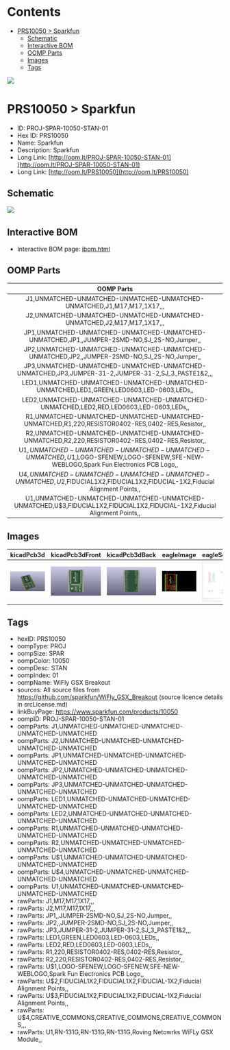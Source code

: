 



Contents
========

* [PRS10050 > Sparkfun](#prs10050--sparkfun)
	* [Schematic](#schematic)
	* [Interactive BOM](#interactive-bom)
	* [OOMP Parts](#oomp-parts)
	* [Images](#images)
	* [Tags](#tags)
  
![][im]
# PRS10050 > Sparkfun

- ID: PROJ-SPAR-10050-STAN-01
- Hex ID: PRS10050
- Name: Sparkfun
- Description: Sparkfun
- Long Link: [http://oom.lt/PROJ-SPAR-10050-STAN-01](http://oom.lt/PROJ-SPAR-10050-STAN-01)
- Long Link: [http://oom.lt/PRS10050](http://oom.lt/PRS10050)

## Schematic
  
![][schem]
## Interactive BOM

- Interactive BOM page: [ibom.html](https://htmlpreview.github.io/?https://github.com/oomlout/oomlout_OOMP_projects/blob/main/PROJ-SPAR-10050-STAN-01/kicad/bom/ibom.html)

## OOMP Parts
  

|OOMP Parts|
| :---: |
|J1,UNMATCHED-UNMATCHED-UNMATCHED-UNMATCHED-UNMATCHED,J1,M17,M17,1X17,,,|
|J2,UNMATCHED-UNMATCHED-UNMATCHED-UNMATCHED-UNMATCHED,J2,M17,M17,1X17,,,|
|JP1,UNMATCHED-UNMATCHED-UNMATCHED-UNMATCHED-UNMATCHED,JP1,,JUMPER-2SMD-NO,SJ_2S-NO,Jumper,,|
|JP2,UNMATCHED-UNMATCHED-UNMATCHED-UNMATCHED-UNMATCHED,JP2,,JUMPER-2SMD-NO,SJ_2S-NO,Jumper,,|
|JP3,UNMATCHED-UNMATCHED-UNMATCHED-UNMATCHED-UNMATCHED,JP3,JUMPER-31-2,JUMPER-31-2,SJ_3_PASTE1&2,,,|
|LED1,UNMATCHED-UNMATCHED-UNMATCHED-UNMATCHED-UNMATCHED,LED1,GREEN,LED0603,LED-0603,LEDs,,|
|LED2,UNMATCHED-UNMATCHED-UNMATCHED-UNMATCHED-UNMATCHED,LED2,RED,LED0603,LED-0603,LEDs,,|
|R1,UNMATCHED-UNMATCHED-UNMATCHED-UNMATCHED-UNMATCHED,R1,220,RESISTOR0402-RES,0402-RES,Resistor,,|
|R2,UNMATCHED-UNMATCHED-UNMATCHED-UNMATCHED-UNMATCHED,R2,220,RESISTOR0402-RES,0402-RES,Resistor,,|
|U$1,UNMATCHED-UNMATCHED-UNMATCHED-UNMATCHED-UNMATCHED,U$1,LOGO-SFENEW,LOGO-SFENEW,SFE-NEW-WEBLOGO,Spark Fun Electronics PCB Logo,,|
|U$4,UNMATCHED-UNMATCHED-UNMATCHED-UNMATCHED-UNMATCHED,U$2,FIDUCIAL1X2,FIDUCIAL1X2,FIDUCIAL-1X2,Fiducial Alignment Points,,|
|U1,UNMATCHED-UNMATCHED-UNMATCHED-UNMATCHED-UNMATCHED,U$3,FIDUCIAL1X2,FIDUCIAL1X2,FIDUCIAL-1X2,Fiducial Alignment Points,,|

## Images
  
  

|kicadPcb3d|kicadPcb3dFront|kicadPcb3dBack|eagleImage|eagleSchemImage|
| :---: | :---: | :---: | :---: | :---: |
|[![kicadPcb3d](kicadPcb3d_140.png)](kicadPcb3d.png)|[![kicadPcb3dFront](kicadPcb3dFront_140.png)](kicadPcb3dFront.png)|[![kicadPcb3dBack](kicadPcb3dBack_140.png)](kicadPcb3dBack.png)|[![eagleImage](eagleImage_140.png)](eagleImage.png)|[![eagleSchemImage](eagleSchemImage_140.png)](eagleSchemImage.png)|

## Tags

- hexID: PRS10050
- oompType: PROJ
- oompSize: SPAR
- oompColor: 10050
- oompDesc: STAN
- oompIndex: 01
- oompName: WiFly GSX Breakout
- sources: All source files from https://github.com/sparkfun/WiFly_GSX_Breakout (source licence details in srcLicense.md)
- linkBuyPage: https://www.sparkfun.com/products/10050
- oompID: PROJ-SPAR-10050-STAN-01
- oompParts: J1,UNMATCHED-UNMATCHED-UNMATCHED-UNMATCHED-UNMATCHED
- oompParts: J2,UNMATCHED-UNMATCHED-UNMATCHED-UNMATCHED-UNMATCHED
- oompParts: JP1,UNMATCHED-UNMATCHED-UNMATCHED-UNMATCHED-UNMATCHED
- oompParts: JP2,UNMATCHED-UNMATCHED-UNMATCHED-UNMATCHED-UNMATCHED
- oompParts: JP3,UNMATCHED-UNMATCHED-UNMATCHED-UNMATCHED-UNMATCHED
- oompParts: LED1,UNMATCHED-UNMATCHED-UNMATCHED-UNMATCHED-UNMATCHED
- oompParts: LED2,UNMATCHED-UNMATCHED-UNMATCHED-UNMATCHED-UNMATCHED
- oompParts: R1,UNMATCHED-UNMATCHED-UNMATCHED-UNMATCHED-UNMATCHED
- oompParts: R2,UNMATCHED-UNMATCHED-UNMATCHED-UNMATCHED-UNMATCHED
- oompParts: U$1,UNMATCHED-UNMATCHED-UNMATCHED-UNMATCHED-UNMATCHED
- oompParts: U$4,UNMATCHED-UNMATCHED-UNMATCHED-UNMATCHED-UNMATCHED
- oompParts: U1,UNMATCHED-UNMATCHED-UNMATCHED-UNMATCHED-UNMATCHED
- rawParts: J1,M17,M17,1X17,,,
- rawParts: J2,M17,M17,1X17,,,
- rawParts: JP1,,JUMPER-2SMD-NO,SJ_2S-NO,Jumper,,
- rawParts: JP2,,JUMPER-2SMD-NO,SJ_2S-NO,Jumper,,
- rawParts: JP3,JUMPER-31-2,JUMPER-31-2,SJ_3_PASTE1&2,,,
- rawParts: LED1,GREEN,LED0603,LED-0603,LEDs,,
- rawParts: LED2,RED,LED0603,LED-0603,LEDs,,
- rawParts: R1,220,RESISTOR0402-RES,0402-RES,Resistor,,
- rawParts: R2,220,RESISTOR0402-RES,0402-RES,Resistor,,
- rawParts: U$1,LOGO-SFENEW,LOGO-SFENEW,SFE-NEW-WEBLOGO,Spark Fun Electronics PCB Logo,,
- rawParts: U$2,FIDUCIAL1X2,FIDUCIAL1X2,FIDUCIAL-1X2,Fiducial Alignment Points,,
- rawParts: U$3,FIDUCIAL1X2,FIDUCIAL1X2,FIDUCIAL-1X2,Fiducial Alignment Points,,
- rawParts: U$4,CREATIVE_COMMONS,CREATIVE_COMMONS,CREATIVE_COMMONS,,,
- rawParts: U1,RN-131G,RN-131G,RN-131G,Roving Netowrks WiFLy GSX Module,,



[im]: kicadPcb3d_450.png
[schem]: eagleSchemImage.png
